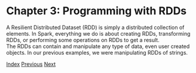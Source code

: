 # Chapter 3: Programming with RDDs

A Resilient Distributed Dataset (RDD) is simply a distributed collection of elements. In Spark, everything we do is about creating RDDs, transforming RDDs, or performing some operations on RDDs to get a result.  
The RDDs can contain and manipulate any type of data, even user created objects. In our previous examples, we were manipulating RDDs of strings.  


[Index](./Spark.md)
[Previous](./Spark_chapter2.md)
[Next](./Spark_chapter4.md)
